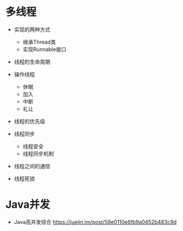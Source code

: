 # 多线程

- 实现的两种方式

  - 继承Thread类
  - 实现Runnable接口

- 线程的生命周期

- 操作线程

  - 休眠
  - 加入
  - 中断
  - 礼让

- 线程的优先级

- 线程同步

  - 线程安全
  - 线程同步机制

- 线程之间的通信

- 线程死锁

# Java并发

- Java高并发综合 <https://juejin.im/post/59e0110e6fb9a0452b483c9d>
